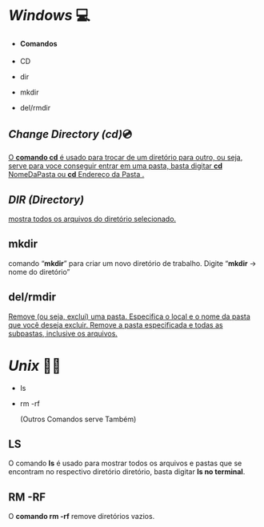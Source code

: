 # ***Windows*** :computer:

- #### Comandos

- CD 

- dir 

- mkdir 

- del/rmdir 

  

## *Change Directory (**cd**)*:cd:

<u>O **comando cd** é usado para trocar de um diretório para outro, ou seja, serve para voce conseguir entrar em uma pasta, basta digitar **cd** NomeDaPasta ou **cd** Endereço da Pasta .</u> 

## ***DIR** (Directory)* 

<u>mostra todos os arquivos do diretório selecionado.</u> 

## mkdir 

 comando “**mkdir**” para criar um novo diretório de trabalho. Digite “**mkdir** -> nome do diretório”

## del/rmdir  

<u>Remove (ou seja, exclui) uma pasta. Especifica o local e o nome da pasta que você deseja excluir. Remove a pasta especificada e todas as subpastas, inclusive os arquivos.</u>



# *Unix* :penguin::apple:

- Is 

- rm -rf 

  (Outros Comandos serve Também)

## LS 

O comando **ls** é usado para mostrar todos os arquivos e pastas que se encontram no respectivo diretório diretório, basta digitar **ls no terminal**. 

## RM -RF

O **comando rm -rf** remove diretórios vazios.